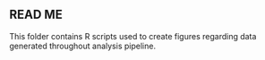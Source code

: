 ## READ ME

This folder contains R scripts used to create figures regarding data generated throughout analysis pipeline.
